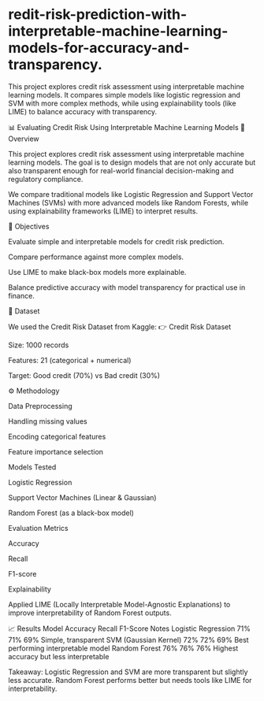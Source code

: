 # redit-risk-prediction-with-interpretable-machine-learning-models-for-accuracy-and-transparency.
This project explores credit risk assessment using interpretable machine learning models. It compares simple models like logistic regression and SVM with more complex methods, while using explainability tools (like LIME) to balance accuracy with transparency.

📊 Evaluating Credit Risk Using Interpretable Machine Learning Models
📌 Overview

This project explores credit risk assessment using interpretable machine learning models. The goal is to design models that are not only accurate but also transparent enough for real-world financial decision-making and regulatory compliance.

We compare traditional models like Logistic Regression and Support Vector Machines (SVMs) with more advanced models like Random Forests, while using explainability frameworks (LIME) to interpret results.

🎯 Objectives

Evaluate simple and interpretable models for credit risk prediction.

Compare performance against more complex models.

Use LIME to make black-box models more explainable.

Balance predictive accuracy with model transparency for practical use in finance.

📂 Dataset

We used the Credit Risk Dataset from Kaggle:
👉 Credit Risk Dataset

Size: 1000 records

Features: 21 (categorical + numerical)

Target: Good credit (70%) vs Bad credit (30%)

⚙️ Methodology

Data Preprocessing

Handling missing values

Encoding categorical features

Feature importance selection

Models Tested

Logistic Regression

Support Vector Machines (Linear & Gaussian)

Random Forest (as a black-box model)

Evaluation Metrics

Accuracy

Recall

F1-score

Explainability

Applied LIME (Locally Interpretable Model-Agnostic Explanations) to improve interpretability of Random Forest outputs.

📈 Results
Model	Accuracy	Recall	F1-Score	Notes
Logistic Regression	71%	71%	69%	Simple, transparent
SVM (Gaussian Kernel)	72%	72%	69%	Best performing interpretable model
Random Forest	76%	76%	76%	Highest accuracy but less interpretable

Takeaway: Logistic Regression and SVM are more transparent but slightly less accurate. Random Forest performs better but needs tools like LIME for interpretability.
